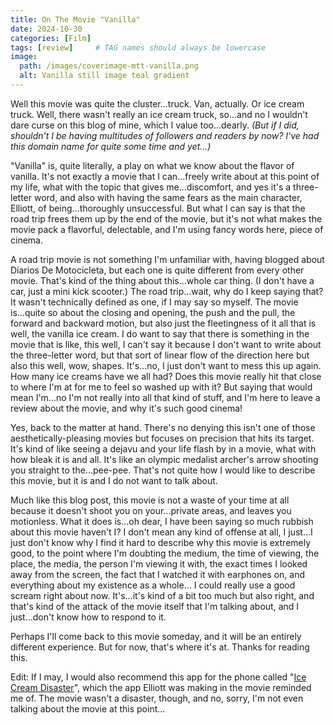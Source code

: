 ```yaml
---
title: On The Movie "Vanilla"
date: 2024-10-30
categories: [Film]
tags: [review]     # TAG names should always be lowercase
image:
  path: /images/coverimage-mtt-vanilla.png
  alt: Vanilla still image teal gradient
---
```


Well this movie was quite the cluster...truck. Van, actually. Or ice cream truck. Well, there wasn't really an ice cream truck, so...and no I wouldn't dare curse on this blog of mine, which I value too...dearly. *(But if I did, shouldn't I be having multitudes of followers and readers by now? I've had this domain name for quite some time and yet...)*

"Vanilla" is, quite literally, a play on what we know about the flavor of vanilla. It's not exactly a movie that I can...freely write about at this point of my life, what with the topic that gives me...discomfort, and yes it's a three-letter word, and also with having the same fears as the main character, Elliott, of being...thoroughly unsuccessful. But what I can say is that the road trip frees them up by the end of the movie, but it's not what makes the movie pack a flavorful, delectable, and I'm using fancy words here, piece of cinema.

A road trip movie is not something I'm unfamiliar with, having blogged about Diarios De Motocicleta, but each one is quite different from every other movie. That's kind of the thing about this...whole car thing. (I don't have a car, just a mini kick scooter.) The road trip...wait, why do I keep saying that? It wasn't technically defined as one, if I may say so myself. The movie is...quite so about the closing and opening, the push and the pull, the forward and backward motion, but also just the fleetingness of it all that is well, the vanilla ice cream. I do want to say that there is something in the movie that is like, this well, I can't say it because I don't want to write about the three-letter word, but that sort of linear flow of the direction here but also this well, wow, shapes. It's...no, I just don't want to mess this up again. How many ice creams have we all had? Does this movie really hit that close to where I'm at for me to feel so washed up with it? But saying that would mean I'm...no I'm not really into all that kind of stuff, and I'm here to leave a review about the movie, and why it's such good cinema!

Yes, back to the matter at hand. There's no denying this isn't one of those aesthetically-pleasing movies but focuses on precision that hits its target. It's kind of like seeing a dejavu and your life flash by in a movie, what with how bleak it is and all. It's like an olympic medalist archer's arrow shooting you straight to the...pee-pee. That's not quite how I would like to describe this movie, but it is and I do not want to talk about.

Much like this blog post, this movie is not a waste of your time at all because it doesn't shoot you on your...private areas, and leaves you motionless. What it does is...oh dear, I have been saying so much rubbish about this movie haven't I? I don't mean any kind of offense at all, I just...I just don't know why I find it hard to describe why this movie is extremely good, to the point where I'm doubting the medium, the time of viewing, the place, the media, the person I'm viewing it with, the exact times I looked away from the screen, the fact that I watched it with earphones on, and everything about my existence as a whole... I could really use a good scream right about now. It's...it's kind of a bit too much but also right, and that's kind of the attack of the movie itself that I'm talking about, and I just...don't know how to respond to it.

Perhaps I'll come back to this movie someday, and it will be an entirely different experience. But for now, that's where it's at. Thanks for reading this.

Edit: If I may, I would also recommend this app for the phone called "[Ice Cream Disaster](https://icecreamdisaster.com/)", which the app Elliott was making in the movie reminded me of. The movie wasn't a disaster, though, and no, sorry, I'm not even talking about the movie at this point...
